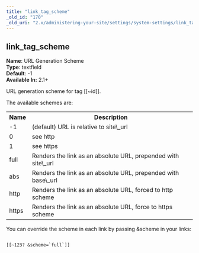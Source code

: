 ```yaml
---
title: "link_tag_scheme"
_old_id: "170"
_old_uri: "2.x/administering-your-site/settings/system-settings/link_tag_scheme"
---
```


link\_tag\_scheme
-----------------

 **Name**: URL Generation Scheme   
**Type**: textfield   
**Default**: -1   
**Available In:** 2.1+

 URL generation scheme for tag \[\[~id\]\].

 The available schemes are:

 <table><tbody><tr><th> Name </th> <th> Description </th> </tr><tr><td> -1 </td> <td> (default) URL is relative to site\_url </td> </tr><tr><td> 0 </td> <td> see http </td> </tr><tr><td> 1 </td> <td> see https </td> </tr><tr><td> full </td> <td> Renders the link as an absolute URL, prepended with site\_url </td> </tr><tr><td> abs </td> <td> Renders the link as an absolute URL, prepended with base\_url </td> </tr><tr><td> http </td> <td> Renders the link as an absolute URL, forced to http scheme </td> </tr><tr><td> https </td> <td> Renders the link as an absolute URL, force to https scheme </td></tr></tbody></table>You can override the scheme in each link by passing &scheme in your links:

 ```

[[~123? &scheme=`full`]]

```
